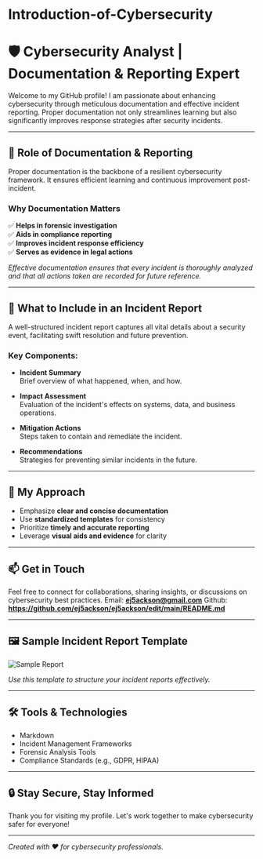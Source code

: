 # Introduction-of-Cybersecurity
# 🛡️ Cybersecurity Analyst | Documentation & Reporting Expert

Welcome to my GitHub profile! I am passionate about enhancing cybersecurity through meticulous documentation and effective incident reporting. Proper documentation not only streamlines learning but also significantly improves response strategies after security incidents.

---

## 🚨 Role of Documentation & Reporting

Proper documentation is the backbone of a resilient cybersecurity framework. It ensures efficient learning and continuous improvement post-incident.

### Why Documentation Matters

✅ **Helps in forensic investigation**  
✅ **Aids in compliance reporting**  
✅ **Improves incident response efficiency**  
✅ **Serves as evidence in legal actions**  

*Effective documentation ensures that every incident is thoroughly analyzed and that all actions taken are recorded for future reference.*

---

## 📝 What to Include in an Incident Report

A well-structured incident report captures all vital details about a security event, facilitating swift resolution and future prevention.

### Key Components:

- **Incident Summary**  
  Brief overview of what happened, when, and how.

- **Impact Assessment**  
  Evaluation of the incident's effects on systems, data, and business operations.

- **Mitigation Actions**  
  Steps taken to contain and remediate the incident.

- **Recommendations**  
  Strategies for preventing similar incidents in the future.

---

## 🎯 My Approach

- Emphasize **clear and concise documentation**  
- Use **standardized templates** for consistency  
- Prioritize **timely and accurate reporting**  
- Leverage **visual aids and evidence** for clarity

---

## 📫 Get in Touch

Feel free to connect for collaborations, sharing insights, or discussions on cybersecurity best practices.
Email: **ej5ackson@gmail.com**
Github: **https://github.com/ej5ackson/ej5ackson/edit/main/README.md**

---

## 🖼️ Sample Incident Report Template

![Sample Report](https://images.unsplash.com/photo-1607132531244-2a0b7b7e4f7b?ixlib=rb-4.0.3&auto=format&fit=crop&w=800&q=80)

*Use this template to structure your incident reports effectively.*

---

## 🛠️ Tools & Technologies

- Markdown
- Incident Management Frameworks
- Forensic Analysis Tools
- Compliance Standards (e.g., GDPR, HIPAA)

---

## 🔒 Stay Secure, Stay Informed

Thank you for visiting my profile. Let's work together to make cybersecurity safer for everyone!

---

*Created with ❤️ for cybersecurity professionals.*
